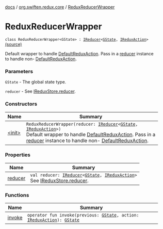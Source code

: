 [docs](../../index.md) / [org.swiften.redux.core](../index.md) / [ReduxReducerWrapper](./index.md)

# ReduxReducerWrapper

`class ReduxReducerWrapper<GState> : `[`IReducer`](../-i-reducer.md)`<`[`GState`](index.md#GState)`, `[`IReduxAction`](../-i-redux-action.md)`>` [(source)](https://github.com/protoman92/KotlinRedux/tree/master/common\common-core\src\main\kotlin/org/swiften/redux/core/Preset.kt#L27)

Default wrapper to handle [DefaultReduxAction](../-default-redux-action/index.md). Pass in a [reducer](reducer.md) instance to handle non-
[DefaultReduxAction](../-default-redux-action/index.md).

### Parameters

`GState` - The global state type.

`reducer` - See [IReduxStore.reducer](../-i-reducer-provider/reducer.md).

### Constructors

| Name | Summary |
|---|---|
| [&lt;init&gt;](-init-.md) | `ReduxReducerWrapper(reducer: `[`IReducer`](../-i-reducer.md)`<`[`GState`](index.md#GState)`, `[`IReduxAction`](../-i-redux-action.md)`>)`<br>Default wrapper to handle [DefaultReduxAction](../-default-redux-action/index.md). Pass in a [reducer](reducer.md) instance to handle non- [DefaultReduxAction](../-default-redux-action/index.md). |

### Properties

| Name | Summary |
|---|---|
| [reducer](reducer.md) | `val reducer: `[`IReducer`](../-i-reducer.md)`<`[`GState`](index.md#GState)`, `[`IReduxAction`](../-i-redux-action.md)`>`<br>See [IReduxStore.reducer](../-i-reducer-provider/reducer.md). |

### Functions

| Name | Summary |
|---|---|
| [invoke](invoke.md) | `operator fun invoke(previous: `[`GState`](index.md#GState)`, action: `[`IReduxAction`](../-i-redux-action.md)`): `[`GState`](index.md#GState) |
